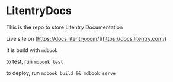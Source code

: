 # LitentryDocs

This is the repo to store Litentry Documentation

Live site on [https://docs.litentry.com/](https://docs.litentry.com/)
 
It is build with `mdbook`

to test, run `mdbook test`

to deploy, run `mdbook build && mdbook serve` 
